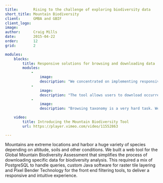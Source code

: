 ```yaml
---
title:       Rising to the challenge of exploring biodiversity data 
short_title: Mountain Biodiversity
client:      GMBA and GBIF
client_logo: 
image:
author:      Craig Mills
date:        2015-04-22
order:       12
grid:        2

modules:
    blocks:
        title: Responsive solutions for browsing and downloading data
        modules:
            -
                image: 
                description: "We concentrated on implementing responsive filtering. Changing the elevation or thermal belt reflects in an instant biodiversity changes on the map."
            -
                image:
                description: "The tool allows users to download occurrences data for the selected criteria in a processable and reusable format. This data can be used in further analysis such as niche modelling."
            -
                image: 
                description: "Browsing taxonomy is a very hard task. We used our well know column view taxonomic browser to help ease the process."

    video:
        title: Introducing the Mountain Biodiversity Tool
        url: https://player.vimeo.com/video/11552863

---
```


Mountains are extreme locations and harbor a huge variety of species depending on altitude, soils and other conditions. We built a web tool for the Global Mountain Biodiversity Assessment that simplifies the process of downloading specific data for biodiversity analysis. This required a mix of PostgreSQL to handle queries, custom Java software for raster tile layering and Pixel Bender Technology for the front end filtering tools, to deliver a responsive and intuitive experience. 

